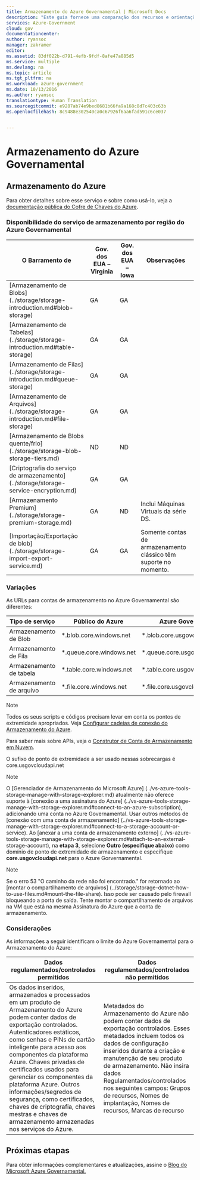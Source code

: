 ```yaml
---
title: Armazenamento do Azure Governamental | Microsoft Docs
description: "Este guia fornece uma comparação dos recursos e orientações sobre como desenvolver aplicativos para o Azure Government"
services: Azure-Government
cloud: gov
documentationcenter: 
author: ryansoc
manager: zakramer
editor: 
ms.assetid: 83df022b-d791-4efb-9fdf-8afe47a885d5
ms.service: multiple
ms.devlang: na
ms.topic: article
ms.tgt_pltfrm: na
ms.workload: azure-government
ms.date: 10/13/2016
ms.author: ryansoc
translationtype: Human Translation
ms.sourcegitcommit: e9287ab74e9bed8681b66fa9a168c8d7c403c63b
ms.openlocfilehash: 8c9488e302540ca0c67926f6aa6fad591c6ce037


---
```

# <a name="azure-government-storage"></a>Armazenamento do Azure Governamental
## <a name="azure-storage"></a>Armazenamento do Azure
Para obter detalhes sobre esse serviço e sobre como usá-lo, veja a [documentação pública do Cofre de Chaves do Azure](../storage/index.md).

### <a name="storage-service-availability-by-azure-government-region"></a>Disponibilidade do serviço de armazenamento por região do Azure Governamental

| O Barramento de | Gov. dos EUA – Virgínia | Gov. dos EUA – Iowa | Observações
| --- | --- | --- | --- |
| [Armazenamento de Blobs] (../storage/storage-introduction.md#blob-storage) |GA |GA |
| [Armazenamento de Tabelas] (../storage/storage-introduction.md#table-storage) |GA  |GA |
| [Armazenamento de Filas] (../storage/storage-introduction.md#queue-storage) |GA | GA |
| [Armazenamento de Arquivos] (../storage/storage-introduction.md#file-storage) |GA |GA |
| [Armazenamento de Blobs quente/frio] (../storage/storage-blob-storage-tiers.md) |ND |ND |
| [Criptografia do serviço de armazenamento] (../storage/storage-service-encryption.md) |GA |GA |
| [Armazenamento Premium] (../storage/storage-premium-storage.md) |GA |ND | Inclui Máquinas Virtuais da série DS. |
| [Importação/Exportação de blob] (../storage/storage-import-export-service.md) |GA |GA | Somente contas de armazenamento clássico têm suporte no momento. |

### <a name="variations"></a>Variações
As URLs para contas de armazenamento no Azure Governamental são diferentes:

| Tipo de serviço | Público do Azure | Azure Government |
| --- | --- | --- |
| Armazenamento de Blob |*.blob.core.windows.net |*.blob.core.usgovcloudapi.net |
| Armazenamento de Fila |*.queue.core.windows.net |*.queue.core.usgovcloudapi.net |
| Armazenamento de tabela |*.table.core.windows.net |*.table.core.usgovcloudapi.net |
| Armazenamento de arquivo |*.file.core.windows.net |*.file.core.usgovcloudapi.net | 

> [!NOTE]
> Todos os seus scripts e códigos precisam levar em conta os pontos de extremidade apropriados.  Veja [Configurar cadeias de conexão do Armazenamento do Azure](../storage/storage-configure-connection-string.md). 
>
>

Para saber mais sobre APIs, veja o <a href="https://msdn.microsoft.com/en-us/library/azure/mt616540.aspx"> Construtor de Conta de Armazenamento em Nuvem</a>.

O sufixo de ponto de extremidade a ser usado nessas sobrecargas é core.usgovcloudapi.net

> [!NOTE]
> O [Gerenciador de Armazenamento do Microsoft Azure] (../vs-azure-tools-storage-manage-with-storage-explorer.md) atualmente não oferece suporte à [conexão a uma assinatura do Azure] (../vs-azure-tools-storage-manage-with-storage-explorer.md#connect-to-an-azure-subscription), adicionando uma conta no Azure Governamental. Usar outros métodos de [conexão com uma conta de armazenamento] (../vs-azure-tools-storage-manage-with-storage-explorer.md#connect-to-a-storage-account-or-service).
Ao [anexar a uma conta de armazenamento externo] (../vs-azure-tools-storage-manage-with-storage-explorer.md#attach-to-an-external-storage-account), na **etapa 3**, selecione **Outro (especifique abaixo)** como domínio de ponto de extremidade de armazenamento e especifique **core.usgovcloudapi.net** para o Azure Gorvernamental.
>
>

> [!NOTE]
> Se o erro 53 "O caminho da rede não foi encontrado." for retornado ao [montar o compartilhamento de arquivos] (../storage/storage-dotnet-how-to-use-files.md#mount-the-file-share). Isso pode ser causado pelo firewall bloqueando a porta de saída. Tente montar o compartilhamento de arquivos na VM que está na mesma Assinatura do Azure que a conta de armazenamento.
>
>

### <a name="considerations"></a>Considerações
As informações a seguir identificam o limite do Azure Governamental para o Armazenamento do Azure:

| Dados regulamentados/controlados permitidos | Dados regulamentados/controlados não permitidos |
| --- | --- |
| Os dados inseridos, armazenados e processados em um produto de Armazenamento do Azure podem conter dados de exportação controlados. Autenticadores estáticos, como senhas e PINs de cartão inteligente para acesso aos componentes da plataforma Azure. Chaves privadas de certificados usados para gerenciar os componentes da plataforma Azure. Outros informações/segredos de segurança, como certificados, chaves de criptografia, chaves mestras e chaves de armazenamento armazenadas nos serviços do Azure. |Metadados do Armazenamento do Azure não podem conter dados de exportação controlados. Esses metadados incluem todos os dados de configuração inseridos durante a criação e manutenção de seu produto de armazenamento.  Não insira dados Regulamentados/controlados nos seguintes campos: Grupos de recursos, Nomes de implantação, Nomes de recursos, Marcas de recurso |

## <a name="next-steps"></a>Próximas etapas
Para obter informações complementares e atualizações, assine o <a href="https://blogs.msdn.microsoft.com/azuregov/">Blog do Microsoft Azure Governamental. </a>



<!--HONumber=Dec16_HO3-->


